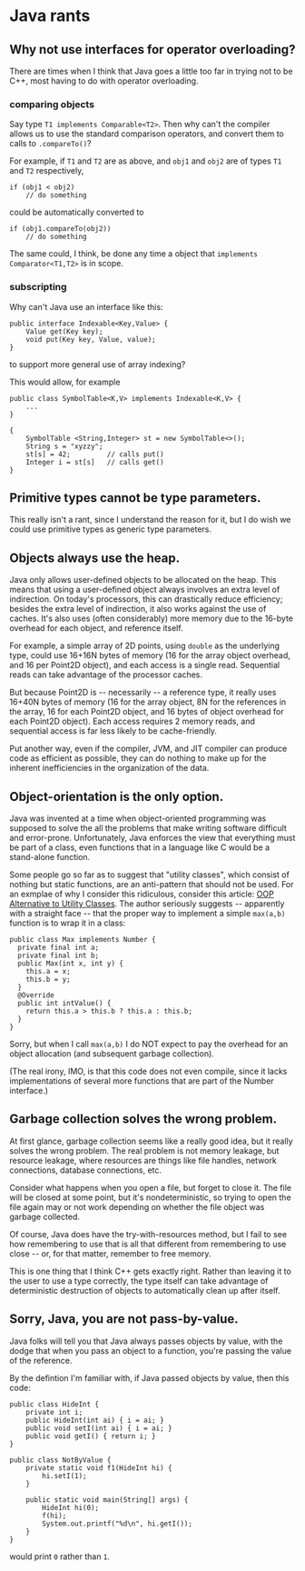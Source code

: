 # Java rants

## Why not use interfaces for operator overloading?

There are times when I think
that Java goes a little too far
in trying not to be C++,
most having to do with
operator overloading.

### comparing objects

Say type ```T1 implements Comparable<T2>```.
Then why can't the compiler allows us to
use the standard comparison operators,
and convert them to calls to ```.compareTo()```?

For example, if ```T1``` and ```T2``` are as above,
and ```obj1``` and ```obj2```
are of types ```T1``` and ```T2``` respectively,
```
if (obj1 < obj2)
	// do something
```
could be automatically converted to
```
if (obj1.compareTo(obj2))
	// do something
```
The same could, I think, be done
any time a object
that ```implements Comparator<T1,T2>```
is in scope.

### subscripting

Why can't Java use an interface like this:
```
public interface Indexable<Key,Value> {
	Value get(Key key);
	void put(Key key, Value, value);
}
```
to support more general use
of array indexing?

This would allow, for example
```
public class SymbolTable<K,V> implements Indexable<K,V> {
	...
}

{
	SymbolTable <String,Integer> st = new SymbolTable<>();
	String s = "xyzzy";
	st[s] = 42;	        // calls put()
	Integer i = st[s]   // calls get()
}
```

## Primitive types cannot be type parameters.

This really isn't a rant,
since I understand the reason for it,
but I do wish we could use primitive types
as generic type parameters.

## Objects always use the heap.

Java only allows user-defined objects to be
allocated on the heap.
This means that using a user-defined
object always involves an extra level
of indirection.
On today's processors,
this can drastically reduce efficiency;
besides the extra level of indirection,
it also works against the use of caches.
It's also uses (often considerably)
more memory due to the 16-byte overhead
for each object, and reference itself.

For example,
a simple array of 2D points,
using ```double``` as the underlying type,
could use 16+16N bytes of memory
(16 for the array object overhead,
and 16 per Point2D object),
and each access is a single read.
Sequential reads can take advantage
of the processor caches.

But because Point2D is -- necessarily -- a
reference type, it really uses 16+40N
bytes of memory (16 for the array object,
8N for the references in the array,
16 for each Point2D object,
and 16 bytes of object overhead
for each Point2D object).
Each access requires 2 memory reads,
and sequential access is far less
likely to be cache-friendly.

Put another way,
even if the compiler, JVM, and JIT compiler
can produce code as efficient as possible,
they can do nothing to make up for the
inherent inefficiencies in the
organization of the data.

## Object-orientation is the only option.

Java was invented at a time
when object-oriented programming
was supposed to solve the
all the problems that make
writing software difficult
and error-prone.
Unfortunately,
Java enforces the view that
everything must be part of
a class, even functions that
in a language like C would
be a stand-alone function.

Some people go so far as to suggest
that "utility classes",
which consist of nothing but
static functions,
are an anti-pattern
that should not be used.
For an exmplae of why I consider
this ridiculous, consider this
article:
[OOP Alternative to Utility Classes](https://www.yegor256.com/2014/05/05/oop-alternative-to-utility-classes.html).
The author seriously suggests -- apparently
with a straight face -- that the
proper way to implement a simple ```max(a,b)```
function is to wrap it in a class:
```
public class Max implements Number {
  private final int a;
  private final int b;
  public Max(int x, int y) {
    this.a = x;
    this.b = y;
  }
  @Override
  public int intValue() {
    return this.a > this.b ? this.a : this.b;
  }
}
```
Sorry, but when I call ```max(a,b)```
I do NOT expect to pay the overhead
for an object allocation
(and subsequent garbage collection).

(The real irony, IMO, is that this
code does not even compile,
since it lacks implementations of
several more functions that are
part of the Number interface.)

## Garbage collection solves the wrong problem.

At first glance,
garbage collection seems like
a really good idea,
but it really solves the wrong problem.
The real problem is not memory leakage,
but resource leakage,
where resources are things like
file handles, network connections,
database connections, etc.

Consider what happens when you
open a file,
but forget to close it.
The file will be closed
at some point,
but it's nondeterministic,
so trying to open the file again
may or not work
depending on whether the file object
was garbage collected.

Of course, Java does have the
try-with-resources method,
but I fail to see how remembering
to use that is all that different
from remembering to use close -- or,
for that matter, remember to free memory.

This is one thing that I think C++
gets exactly right.
Rather than leaving it to the user
to use a type correctly,
the type itself can take advantage
of deterministic destruction of objects
to automatically clean up after itself.

## Sorry, Java, you are not pass-by-value.

Java folks will tell you that Java always
passes objects by value,
with the dodge that when you pass
an object to a function,
you're passing the value of the reference.

By the defintion I'm familiar with,
if Java passed objects by value,
then this code:
```
public class HideInt {
	private int i;
	public HideInt(int ai) { i = ai; }
	public void setI(int ai) { i = ai; }
	public void getI() { return i; }
}

public class NotByValue {
	private static void f1(HideInt hi) {
		hi.setI(1);
	}

	public static void main(String[] args) {
		HideInt hi(0);
		f(hi);
		System.out.printf("%d\n", hi.getI());
	}
}
```
would print ```0``` rather than ```1```.
